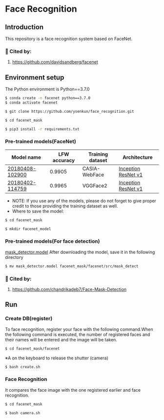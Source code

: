 # Face Recognition

## Introduction
This repository is a face recognition system based on FaceNet.
### :raising_hand: Cited by:
1. https://github.com/davidsandberg/facenet

## Environment setup
The Python environment is Python==3.7.0
```bash
$ conda create -n facenet python==3.7.0
$ conda activate facenet
```
```bash
$ git clone https://github.com/ysenkun/face_recognition.git
```
```bash
$ cd facenet_mask
```
```bash
$ pip3 install -r requirements.txt
```
### Pre-trained models(FaceNet)
| Model name      | LFW accuracy | Training dataset | Architecture |
|-----------------|--------------|------------------|-------------|
| [20180408-102900](https://drive.google.com/open?id=1R77HmFADxe87GmoLwzfgMu_HY0IhcyBz) | 0.9905        | CASIA-WebFace    | [Inception ResNet v1](https://github.com/davidsandberg/facenet/blob/master/src/models/inception_resnet_v1.py) |
| [20180402-114759](https://drive.google.com/open?id=1EXPBSXwTaqrSC0OhUdXNmKSh9qJUQ55-) | 0.9965        | VGGFace2      | [Inception ResNet v1](https://github.com/davidsandberg/facenet/blob/master/src/models/inception_resnet_v1.py) |

* NOTE: If you use any of the models, please do not forget to give proper credit to those providing the training dataset as well.
* Where to save the model:
```bash
$ cd facenet_mask
```
```bash
$ mkdir facenet_model
```

### Pre-trained models(For face detection)
[mask_detector.model](https://drive.google.com/file/d/1DdaF3eRnlbv2ssvsJhHqlGQTnlhqK2wi/view?usp=sharing)
After downloading the model, save it in the following directory
```bash
$ mv mask_detector.model facenet_mask/facenet/src/mask_detect
```
### :raising_hand: Cited by:
1. https://github.com/chandrikadeb7/Face-Mask-Detection


## Run

### Create DB(register)
To face recognition, register your face with the following command.When the following command is executed, the number of registered faces and their names will be entered and the image will be taken.
```bash
$ cd facenet_mask/facenet
```
※A on the keyboard to release the shutter (camera)
```bash
$ bash create.sh
```

### Face Recognition
It compares the face image with the one registered earlier and face recognition.
```bash
$ cd facenet_mask
```

```bash
$ bash camera.sh
```
